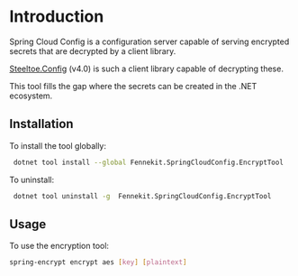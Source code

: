 # Introduction

Spring Cloud Config is a configuration server capable of serving encrypted secrets
that are decrypted by a client library. 

[Steeltoe.Config](https://github.com/SteeltoeOSS/Documentation/blob/v4/api/v4/configuration/encryption-resolver.md) (v4.0) is such a client library capable of decrypting these.

This tool fills the gap where the secrets can be created in the .NET ecosystem.

## Installation

To install the tool globally:
```bash
 dotnet tool install --global Fennekit.SpringCloudConfig.EncryptTool
```

To uninstall:
```bash
 dotnet tool uninstall -g  Fennekit.SpringCloudConfig.EncryptTool 
```

## Usage
To use the encryption tool:

```bash
spring-encrypt encrypt aes [key] [plaintext]
```



